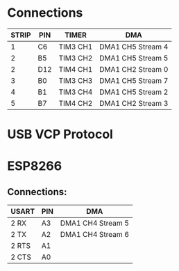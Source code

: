 
# Connections

| STRIP | PIN | TIMER    | DMA               |
| ----- | --- | -------- | ----------------- |
|     1 | C6  | TIM3 CH1 | DMA1 CH5 Stream 4 |
|     2 | B5  | TIM3 CH2 | DMA1 CH5 Stream 5 | < modify this
|     2 | D12 | TIM4 CH1 | DMA1 CH2 Stream 0 | < to this. Attention, Onboard LED!
|     3 | B0  | TIM3 CH3 | DMA1 CH5 Stream 7 |
|     4 | B1  | TIM3 CH4 | DMA1 CH5 Stream 2 |
|     5 | B7  | TIM4 CH2 | DMA1 CH2 Stream 3 |

# USB VCP Protocol

# ESP8266

## Connections:

| USART | PIN | DMA               |
| ----- | --- | ----------------- |
| 2 RX  | A3  | DMA1 CH4 Stream 5 |
| 2 TX  | A2  | DMA1 CH4 Stream 6 |
| 2 RTS | A1  |                   |
| 2 CTS | A0  |                   |


